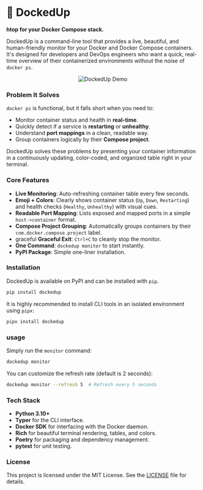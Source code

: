 # 🚀 DockedUp

**htop for your Docker Compose stack.**

DockedUp is a command-line tool that provides a live, beautiful, and human-friendly monitor for your Docker and Docker Compose containers. It's designed for developers and DevOps engineers who want a quick, real-time overview of their containerized environments without the noise of `docker ps`.

<div align="center">
  <img src="https://github.com/user-attachments/assets/e0abd228-2a89-4f17-8530-1483d1aa97f3" alt="DockedUp Demo">
</div>

  <!-- Replace with a real GIF! -->

### Problem It Solves

`docker ps` is functional, but it falls short when you need to:
- Monitor container status and health in **real-time**.
- Quickly detect if a service is **restarting** or **unhealthy**.
- Understand **port mappings** in a clean, readable way.
- Group containers logically by their **Compose project**.

DockedUp solves these problems by presenting your container information in a continuously updating, color-coded, and organized table right in your terminal.

### Core Features

-   **Live Monitoring**: Auto-refreshing container table every few seconds.
-   **Emoji + Colors**: Clearly shows container status (`Up`, `Down`, `Restarting`) and health checks (`Healthy`, `Unhealthy`) with visual cues.
-   **Readable Port Mapping**: Lists exposed and mapped ports in a simple `host->container` format.
-   **Compose Project Grouping**: Automatically groups containers by their `com.docker.compose.project` label.
-    graceful **Graceful Exit**: `Ctrl+C` to cleanly stop the monitor.
-   **One Command**: `dockedup monitor` to start instantly.
-   **PyPI Package**: Simple one-liner installation.

### Installation

DockedUp is available on PyPI and can be installed with `pip`.

```bash
pip install dockedup
```
It is highly recommended to install CLI tools in an isolated environment using `pipx`:
```bash
pipx install dockedup
```

### usage

Simply run the `monitor` command:
```bash
dockedup monitor
```

You can customize the refresh rate (default is 2 seconds):
```bash
dockedup monitor --refresh 5  # Refresh every 5 seconds
```

### Tech Stack

-   **Python 3.10+**
-   **Typer** for the CLI interface.
-   **Docker SDK** for interfacing with the Docker daemon.
-   **Rich** for beautiful terminal rendering, tables, and colors.
-   **Poetry** for packaging and dependency management.
-   **pytest** for unit testing.

### License

This project is licensed under the MIT License. See the [LICENSE](LICENSE) file for details.
